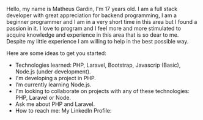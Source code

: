 Hello, my name is Matheus Gardin, I'm 17 years old. I am a full stack developer with great appreciation for backend programming, I am a beginner programmer and I am in a very short time in this area but I found a passion in it. I love to program and I feel more and more stimulated to acquire knowledge and experience in this area that is so dear to me. Despite my little experience I am willing to help in the best possible way.

Here are some ideas to get you started:

- Technologies learned: PHP, Laravel, Bootstrap, Javascrip (Basic), Node.js (under development).
- I'm developing a project in PHP.
- I’m currently learning Node.js.
- I'm looking to collaborate on projects with any of these technologies: PHP, Laravel or Node.
- Ask me about PHP and Laravel.
- How to reach me: My LinkedIn Profile: 
